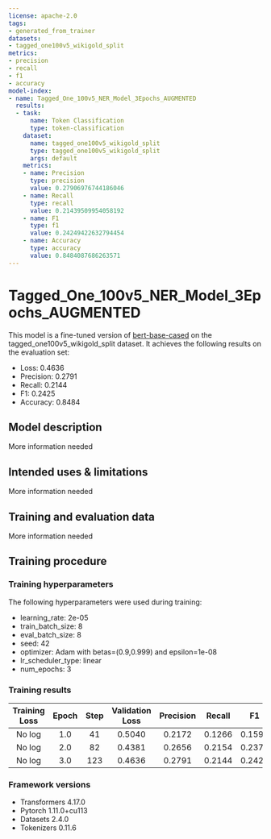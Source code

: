 ```yaml
---
license: apache-2.0
tags:
- generated_from_trainer
datasets:
- tagged_one100v5_wikigold_split
metrics:
- precision
- recall
- f1
- accuracy
model-index:
- name: Tagged_One_100v5_NER_Model_3Epochs_AUGMENTED
  results:
  - task:
      name: Token Classification
      type: token-classification
    dataset:
      name: tagged_one100v5_wikigold_split
      type: tagged_one100v5_wikigold_split
      args: default
    metrics:
    - name: Precision
      type: precision
      value: 0.27906976744186046
    - name: Recall
      type: recall
      value: 0.21439509954058192
    - name: F1
      type: f1
      value: 0.24249422632794454
    - name: Accuracy
      type: accuracy
      value: 0.8484087686263571
---
```


<!-- This model card has been generated automatically according to the information the Trainer had access to. You
should probably proofread and complete it, then remove this comment. -->

# Tagged_One_100v5_NER_Model_3Epochs_AUGMENTED

This model is a fine-tuned version of [bert-base-cased](https://huggingface.co/bert-base-cased) on the tagged_one100v5_wikigold_split dataset.
It achieves the following results on the evaluation set:
- Loss: 0.4636
- Precision: 0.2791
- Recall: 0.2144
- F1: 0.2425
- Accuracy: 0.8484

## Model description

More information needed

## Intended uses & limitations

More information needed

## Training and evaluation data

More information needed

## Training procedure

### Training hyperparameters

The following hyperparameters were used during training:
- learning_rate: 2e-05
- train_batch_size: 8
- eval_batch_size: 8
- seed: 42
- optimizer: Adam with betas=(0.9,0.999) and epsilon=1e-08
- lr_scheduler_type: linear
- num_epochs: 3

### Training results

| Training Loss | Epoch | Step | Validation Loss | Precision | Recall | F1     | Accuracy |
|:-------------:|:-----:|:----:|:---------------:|:---------:|:------:|:------:|:--------:|
| No log        | 1.0   | 41   | 0.5040          | 0.2172    | 0.1266 | 0.1599 | 0.8226   |
| No log        | 2.0   | 82   | 0.4381          | 0.2656    | 0.2154 | 0.2379 | 0.8475   |
| No log        | 3.0   | 123  | 0.4636          | 0.2791    | 0.2144 | 0.2425 | 0.8484   |


### Framework versions

- Transformers 4.17.0
- Pytorch 1.11.0+cu113
- Datasets 2.4.0
- Tokenizers 0.11.6
